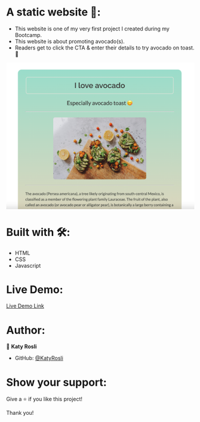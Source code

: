 # A static website 🥑: 
- This website is one of my very first project I created during my Bootcamp. 
- This website is about promoting avocado(s).
- Readers get to click the CTA & enter their details to try avocado on toast. 🥑

![screenshot](./AvocadoWebsite.png)

# Built with 🛠️:
- HTML
- CSS
- Javascript

# Live Demo:
[Live Demo Link](https://festive-hawking-fee964.netlify.app/)

# Author:
👩 **Katy Rosli**
- GitHub: [@KatyRosli](https://github.com/KatyRosli)

# Show your support:
Give a ⭐️ if you like this project!

Thank you!

